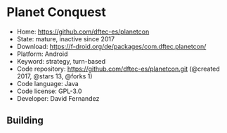 # Planet Conquest

- Home: https://github.com/dftec-es/planetcon
- State: mature, inactive since 2017
- Download: https://f-droid.org/de/packages/com.dftec.planetcon/
- Platform: Android
- Keyword: strategy, turn-based
- Code repository: https://github.com/dftec-es/planetcon.git (@created 2017, @stars 13, @forks 1)
- Code language: Java
- Code license: GPL-3.0
- Developer: David Fernandez

## Building
